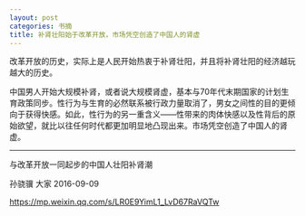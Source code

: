 ```yaml
---
layout: post
categories: 书摘
title: 补肾壮阳始于改革开放，市场凭空创造了中国人的肾虚
---
```


改革开放的历史，实际上是人民开始热衷于补肾壮阳，并且将补肾壮阳的经济越玩越大的历史。

中国男人开始大规模补肾，或者说大规模肾虚，基本与70年代末期国家的计划生育政策同步。性行为与生育的必然联系被行政力量取消了，男女之间性的目的更倾向于获得快感。如此，性行为的另一重含义——性带来的肉体快感以及性背后的原始欲望，就比以往任何时代都更加明显地凸现出来。市场凭空创造了中国人的肾虚。

---

与改革开放一同起步的中国人壮阳补肾潮

孙骁骥 大家 2016-09-09

https://mp.weixin.qq.com/s/LR0E9YimL1_LvD67RaVQTw